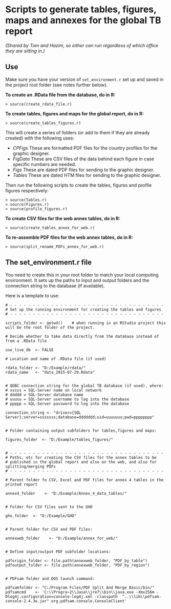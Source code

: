 # Scripts to generate tables, figures, maps and annexes for the global TB report
*(Shared by Tom and Hazim, so either can run regardless of which office they are sitting in.)*

## Use

Make sure you have your version of `set_environment.r` set up and saved in the project root folder (see notes further below).

**To create an .RData file from the database, do in R:**
```
> source(create_rdata_file.r)
```

**To create tables, figures and maps for the global report, do in R:**
```
> source(create_tables_figures.r)
```
This will create a series of folders (or add to them if they are already created) with the following uses:

  * _CPFigs_ These are formatted PDF files for the country profiles for the graphic designer.
  * _FigData_ These are CSV files of the data behind each figure in case specific numbers are needed.
  * _Figs_ These are dated PDF files for sending to the graphic designer.
  * _Tables_ These are dated HTM files for sending to the graphic designer.

Then run the following scripts to create the tables, figures and profile figures respectively:

```
> source(Tables.r)
> source(Figures.r)
> source(profile_figures.r)
```

**To create CSV files for the web annex tables, do in R:**
```
> source(create_tables_annex_for_web.r)
```

**To re-assemble PDF files for the web annex tables, do in R:**
```
> source(split_rename_PDFs_annex_for_web.r)
```


## The set_environment.r file

You need to create this in your root folder to match your local computing environment. It sets up the paths to input and output folders and the connection string to the database (if available).

Here is a template to use:

```
# - - - - - - - - - - - - - - - - - - - - - - - - - - - - - - - - - -
# Set up the running environment for creating the tables and figures
# - - - - - - - - - - - - - - - - - - - - - - - - - - - - - - - - - -

scripts_folder <- getwd()    # when running in an RStudio project this will be the root folder of the project.

# Decide whether to take data directly from the database instead of from a .RData file

use_live_db  <- FALSE

# Location and name of .RData file (if used)

rdata_folder <- "D:/Example/rdata/"
rdata_name   <- "data_2015-07-29.Rdata"


# ODBC connection string for the global TB database (if used), where:
# sssss = SQL-Server name on local network
# ddddd = SQL-Server database name
# uuuuu = SQL-Server username to log into the database
# ppppp = SQL-Server password to log into the database

connection_string <- "driver={SQL Server};server=sssssss;database=ddddddd;uid=uuuuuuu;pwd=pppppppp"


# Folder containing output subfolders for tables,figures and maps:

figures_folder  <- "D:/Example/tables_figures/"


# - - - - - - - - - - - - - - - - - - - - - - - - - - - - - - - - - -
# Paths, etc for creating the CSV files for the annex tables to be
# published in the global report and also on the web, and also for splitting/merging PDFs
# - - - - - - - - - - - - - - - - - - - - - - - - - - - - - - - - - -

# Parent folder fo CSV, Excel and PDF files for annex 4 tables in the printed report

annex4_folder    <- "D:/Example/Annex_4_data_tables/"


# Folder for CSV files sent to the GHO

gho_folder  <- "D:/Example/GHO"


# Parent folder for CSV and PDF files:

annexweb_folder    <- "D:/Example/annex_for_web/"


# Define input/output PDF subfolder locations:

pdforigin_folder <- file.path(annexweb_folder, "PDF_by_table")
pdfoutput_folder <- file.path(annexweb_folder, "PDF_by_region")


# PDFsam folder and DOS launch command:

pdfsamfolder <- "C:/Program Files/PDF Split And Merge Basic/bin/"
pdfsamcmd    <- 'C:\\Progra~2\\Java\\jre7\\bin\\java.exe -Xmx256m -Dlog4j.configuration=console-log4j.xml -classpath  "..\\lib\\pdfsam-console-2.4.3e.jar" org.pdfsam.console.ConsoleClient'


```


